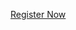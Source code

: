 <a href="{{ site.github.repository_url }}" class="btn btn-github"><span class="icon"></span>Register Now</a>
